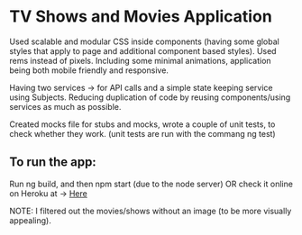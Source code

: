 # TV Shows and Movies Application

Used scalable and modular CSS inside components (having some global styles that apply to page and additional component based styles). Used rems instead of pixels. Including some minimal animations, application being both mobile friendly and responsive.

Having two services -> for API calls and a simple state keeping service using Subjects.
Reducing duplication of code by reusing components/using services as much as possible.

Created mocks file for stubs and mocks, wrote a couple of unit tests, to check whether they work.
(unit tests are run with the commang ng test)

## To run the app:

Run ng build, and then npm start (due to the node server) OR check it online on Heroku at -> [Here](https://angular-movie-tvshow-api.herokuapp.com/shows)

NOTE: I filtered out the movies/shows without an image (to be more visually appealing).
